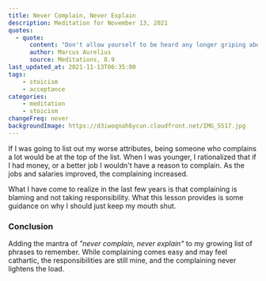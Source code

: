 ```yaml
---
title: Never Complain, Never Explain
description: Meditation for November 13, 2021
quotes: 
  - quote:
      content: "Don't allow yourself to be heard any longer griping about public life, not even with your own ears!"
      author: Marcus Aurelius
      source: Meditations, 8.9
last_updated_at: 2021-11-13T06:35:00
tags:
    - stoicism
    - acceptance
categories:
    - meditation
    - stoicism
changeFreq: never
backgroundImage: https://d3iwoqnah6ycun.cloudfront.net/IMG_5517.jpg
---
```


If I was going to list out my worse attributes, being someone who complains a lot would be at the top of the list. When 
I was younger, I rationalized that if I had money, or a better job I wouldn't have a reason to complain. As the jobs 
and salaries improved, the complaining increased. 

What I have come to realize in the last few years is that complaining is blaming and not taking responsibility. What 
this lesson provides is some guidance on why I should just keep my mouth shut.

### Conclusion 

Adding the mantra of *"never complain, never explain"* to my growing list of phrases to remember. While complaining 
comes easy and may feel cathartic, the responsibilities are still mine, and the complaining never lightens the load.

